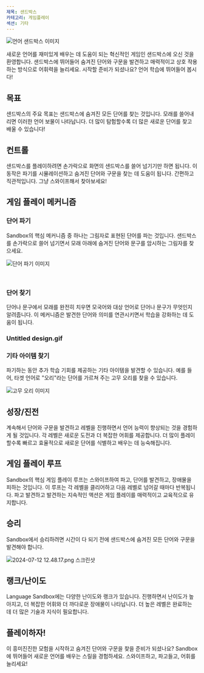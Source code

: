 ```yaml
---
제목: 샌드박스
카테고리: 게임플레이
섹션: 기타
---
```

![언어 샌드박스 이미지](https://help.Studycat.com/hc/article_attachments/34873193987353)

새로운 언어를 재미있게 배우는 데 도움이 되는 혁신적인 게임인 샌드박스에 오신 것을 환영합니다. 샌드박스에 뛰어들어 숨겨진 단어와 구문을 발견하고 매력적이고 상호 작용하는 방식으로 어휘력을 늘리세요. 시작할 준비가 되셨나요? 언어 학습에 뛰어들어 봅시다!

## 목표

샌드박스의 주요 목표는 샌드박스에 숨겨진 모든 단어를 찾는 것입니다. 모래를 쓸어내리면 이러한 언어 보물이 나타납니다. 더 많이 탐험할수록 더 많은 새로운 단어를 찾고 배울 수 있습니다!

## 컨트롤

샌드박스를 플레이하려면 손가락으로 화면의 샌드박스를 쓸어 넘기기만 하면 됩니다. 이 동작은 파기를 시뮬레이션하고 숨겨진 단어와 구문을 찾는 데 도움이 됩니다. 간편하고 직관적입니다. 그냥 스와이프해서 찾아보세요!

## 게임 플레이 메커니즘

### 단어 파기

Sandbox의 핵심 메커니즘 중 하나는 그림자로 표현된 단어를 파는 것입니다. 샌드박스를 손가락으로 쓸어 넘기면서 모래 아래에 숨겨진 단어와 문구를 암시하는 그림자를 찾으세요.

![단어 파기 이미지](https://help.Studycat.com/hc/article_attachments/34873193990169)

 

### 단어 찾기

단어나 문구에서 모래를 완전히 치우면 모국어와 대상 언어로 단어나 문구가 무엇인지 알려줍니다. 이 메커니즘은 발견한 단어와 의미를 연관시키면서 학습을 강화하는 데 도움이 됩니다.

### Untitled design.gif

### 기타 아이템 찾기

파기하는 동안 추가 학습 기회를 제공하는 기타 아이템을 발견할 수 있습니다. 예를 들어, 타겟 언어로 "오리"라는 단어를 가르쳐 주는 고무 오리를 찾을 수 있습니다.

![고무 오리 이미지](https://help.Studycat.com/hc/article_attachments/34873210402585)

## 성장/진전

계속해서 단어와 구문을 발견하고 레벨을 진행하면서 언어 능력이 향상되는 것을 경험하게 될 것입니다. 각 레벨은 새로운 도전과 더 복잡한 어휘를 제공합니다. 더 많이 플레이할수록 빠르고 효율적으로 새로운 단어를 식별하고 배우는 데 능숙해집니다.

## 게임 플레이 루프

Sandbox의 핵심 게임 플레이 루프는 스와이프하여 파고, 단어를 발견하고, 장애물을 피하는 것입니다. 이 루프는 각 레벨을 클리어하고 다음 레벨로 넘어갈 때마다 반복됩니다. 파고 발견하고 발견하는 지속적인 액션은 게임 플레이를 매력적이고 교육적으로 유지합니다.

## 승리

Sandbox에서 승리하려면 시간이 다 되기 전에 샌드박스에 숨겨진 모든 단어와 구문을 발견해야 합니다.

![2024-07-12 12.48.17.png 스크린샷](https://help.Studycat.com/hc/article_attachments/34967564471577)

## 랭크/난이도

Language Sandbox에는 다양한 난이도와 랭크가 있습니다. 진행하면서 난이도가 높아지고, 더 복잡한 어휘와 더 까다로운 장애물이 나타납니다. 더 높은 레벨은 완료하는 데 더 많은 기술과 지식이 필요합니다.

## 플레이하자!

이 흥미진진한 모험을 시작하고 숨겨진 단어와 구문을 찾을 준비가 되셨나요? Sandbox에 뛰어들어 새로운 언어를 배우는 스릴을 경험하세요. 스와이프하고, 파고들고, 어휘를 늘리세요!